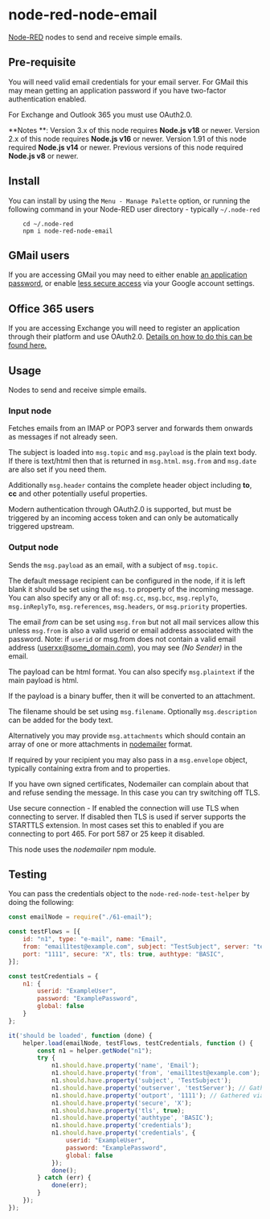 node-red-node-email
===================

<a href="http://nodered.org" target="info">Node-RED</a> nodes to send and receive simple emails.

Pre-requisite
-------------

You will need valid email credentials for your email server. For GMail this may mean
getting an application password if you have two-factor authentication enabled.

For Exchange and Outlook 365 you must use OAuth2.0.

**Notes **:
    Version 3.x of this node requires **Node.js v18** or newer.
    Version 2.x of this node requires **Node.js v16** or newer.
    Version 1.91 of this node required **Node.js v14** or newer.
    Previous versions of this node required **Node.js v8** or newer.

Install
-------

You can install by using the `Menu - Manage Palette` option, or running the following command in your
Node-RED user directory - typically `~/.node-red`

        cd ~/.node-red
        npm i node-red-node-email

GMail users
-----------

If you are accessing GMail you may need to either enable <a target="_new" href="https://support.google.com/mail/answer/185833?hl=en">an application password</a>,
or enable <a target="_new" href="https://support.google.com/accounts/answer/6010255?hl=en">less secure access</a> via your Google account settings.</p>

Office 365 users
----------------

If you are accessing Exchange you will need to register an application through their platform and use OAuth2.0.
<a target="_new" href="https://learn.microsoft.com/en-us/exchange/client-developer/legacy-protocols/how-to-authenticate-an-imap-pop-smtp-application-by-using-oauth#get-an-access-token">Details on how to do this can be found here.</a>

Usage
-----

Nodes to send and receive simple emails.

### Input node

Fetches emails from an IMAP or POP3 server and forwards them onwards as messages if not already seen.

The subject is loaded into `msg.topic` and `msg.payload` is the plain text body.
If there is text/html then that is returned in `msg.html`. `msg.from` and
`msg.date` are also set if you need them.

Additionally `msg.header` contains the complete header object including
**to**, **cc** and other potentially useful properties.

Modern authentication through OAuth2.0 is supported, but must be triggered by an incoming access token and
can only be automatically triggered upstream.

### Output node

Sends the `msg.payload` as an email, with a subject of `msg.topic`.

The default message recipient can be configured in the node, if it is left blank it should be set using the `msg.to` property of the incoming message. You can also specify any or all of: `msg.cc`, `msg.bcc`, `msg.replyTo`, `msg.inReplyTo`, `msg.references`, `msg.headers`, or `msg.priority` properties.


The email *from* can be set using `msg.from` but not all mail services allow
this unless `msg.from` is also a valid userid or email address associated with
the password. Note: if `userid` or msg.from does not contain a valid email
address (userxx@some_domain.com), you may see *(No Sender)* in the email.

The payload can be html format. You can also specify `msg.plaintext` if the main payload is html.

If the payload is a binary buffer, then it will be converted to an attachment.

The filename should be set using `msg.filename`. Optionally
`msg.description` can be added for the body text.

Alternatively you may provide `msg.attachments` which should contain an array of one or
more attachments in <a href="https://nodemailer.com/message/attachments/" target="_new">nodemailer</a> format.

If required by your recipient you may also pass in a `msg.envelope` object, typically containing extra from and to properties.

If you have own signed certificates, Nodemailer can complain about that and refuse sending the message. In this case you can try switching off TLS.

Use secure connection - If enabled the connection will use TLS when connecting to server. If disabled then TLS is used if server supports the STARTTLS extension. In most cases set this to enabled if you are connecting to port 465. For port 587 or 25 keep it disabled.

This node uses the *nodemailer* npm module.

Testing
-----

You can pass the credentials object to the `node-red-node-test-helper` by doing the following:

```js
const emailNode = require("./61-email");

const testFlows = [{
    id: "n1", type: "e-mail", name: "Email",
    from: "email1test@example.com", subject: "TestSubject", server: "testServer",
    port: "1111", secure: "X", tls: true, authtype: "BASIC",
}];

const testCredentials = {
    n1: {
        userid: "ExampleUser",
        password: "ExamplePassword",
        global: false
    }
};

it('should be loaded', function (done) {
    helper.load(emailNode, testFlows, testCredentials, function () {
        const n1 = helper.getNode("n1");
        try {
            n1.should.have.property('name', 'Email');
            n1.should.have.property('from', 'email1test@example.com');
            n1.should.have.property('subject', 'TestSubject');
            n1.should.have.property('outserver', 'testServer'); // Gathered via server
            n1.should.have.property('outport', '1111'); // Gathered via port
            n1.should.have.property('secure', 'X');
            n1.should.have.property('tls', true);
            n1.should.have.property('authtype', 'BASIC');
            n1.should.have.property('credentials');
            n1.should.have.property('credentials', {
                userid: "ExampleUser",
                password: "ExamplePassword",
                global: false
            });
            done();
        } catch (err) {
            done(err);
        }
    });
});
```
